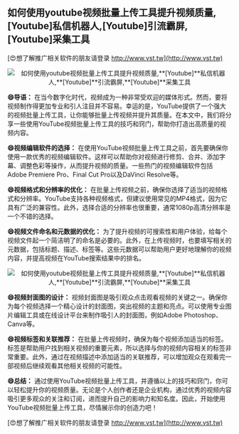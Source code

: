 ## **如何使用youtube视频批量上传工具提升视频质量,**[Youtube]**私信机器人,**[Youtube]**引流霸屏,**[Youtube]**采集工具**

[😍想了解推广相关软件的朋友请登录 http://www.vst.tw](http://www.vst.tw)

 <center><img src="https://vst.tw/MP4/tuiguang/png/1.png" alt="如何使用youtube视频批量上传工具提升视频质量,**[Youtube]**私信机器人,**[Youtube]**引流霸屏,**[Youtube]**采集工具"></center>

**😄导语：**
在当今数字化时代，视频成为一种非常受欢迎的媒体形式。然而，要将视频制作得更加专业和引人注目并不容易。幸运的是，YouTube提供了一个强大的视频批量上传工具，让你能够批量上传视频并提升其质量。在本文中，我们将分享一些使用YouTube视频批量上传工具的技巧和窍门，帮助你打造出高质量的视频内容。

**😄视频编辑软件的选择：**
在使用YouTube视频批量上传工具之前，首先要确保你使用一款优秀的视频编辑软件。这样可以帮助你对视频进行修剪、合并、添加字幕、调整色彩等操作，从而提升视频的质量。一些热门的视频编辑软件包括Adobe Premiere Pro、Final Cut Pro以及DaVinci Resolve等。

**😄视频格式和分辨率的优化：**
在批量上传视频之前，确保你选择了适当的视频格式和分辨率。YouTube支持各种视频格式，但建议使用常见的MP4格式，因为它具有广泛的兼容性。此外，选择合适的分辨率也很重要，通常1080p高清分辨率是一个不错的选择。

**😄视频文件命名和元数据的优化：**
为了提升视频的可搜索性和用户体验，给每个视频文件起一个简洁明了的命名是必要的。此外，在上传视频时，也要填写相关的元数据，包括标题、描述、标签等。这些元数据可以帮助用户更好地理解你的视频内容，并提高视频在YouTube搜索结果中的排名。

 <center><img src="https://vst.tw/MP4/tuiguang/png/0.png" alt="如何使用youtube视频批量上传工具提升视频质量,**[Youtube]**私信机器人,**[Youtube]**引流霸屏,**[Youtube]**采集工具"></center>

**😄视频封面图的设计：**
视频封面图是吸引观众点击观看视频的关键之一。确保你为每个视频选择一个精心设计的封面图，突出视频的主题和亮点。可以使用专业图片编辑工具或在线设计平台来制作吸引人的封面图，例如Adobe Photoshop、Canva等。

**😄视频标签和关联推荐：**
在批量上传视频时，确保为每个视频添加适当的标签。标签是帮助用户找到相关视频的重要元素，所以选择与你的视频内容相关的标签非常重要。此外，通过在视频描述中添加适当的关联推荐，可以增加观众在观看完一部视频后继续观看其他相关视频的可能性。

**😄总结：**
通过使用YouTube视频批量上传工具，并遵循以上的技巧和窍门，你可以轻松提升你的视频质量。无论是个人创作者还是企业机构，通过优秀的视频内容吸引更多观众的关注和订阅，进而提升自己的影响力和知名度。因此，开始使用YouTube视频批量上传工具，尽情展示你的创造力吧！

[😍想了解推广相关软件的朋友请登录 http://www.vst.tw](http://www.vst.tw)



